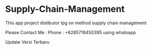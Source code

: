 # Supply-Chain-Management
This app project distibutor lpg on method supply chain management 

Please Contact Me : 
Phone : +6285718450395 using whatsapp

Update Versi Terbaru